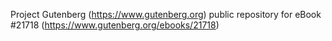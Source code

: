 Project Gutenberg (https://www.gutenberg.org) public repository for eBook #21718 (https://www.gutenberg.org/ebooks/21718)

